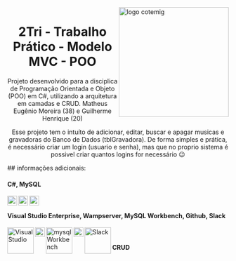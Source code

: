 <img align="right" alt="logo cotemig" width= "250px" src="https://www.assespro-mg.org.br/wp-content/uploads/2018/05/Cotemig-Associados.png" />
<h1 align="center">2Tri - Trabalho Prático - Modelo MVC - POO</h1> 
<p align="center">Projeto desenvolvido para a disciplica de Programação Orientada e Objeto (POO) em C#, utilizando a arquitetura em camadas e CRUD. Matheus Eugênio Moreira (38) e Guilherme Henrique (20)</p>
<p align="center">Esse projeto tem o intuíto de adicionar, editar, buscar e apagar musicas e gravadoras do Banco de Dados (tblGravadora). De forma simples e prática, é necessário criar um login (usuario e senha), mas que no proprio sistema é possivel criar quantos logins for necessário 😉</p>
## informações adicionais:
<h4 align="left">C#, MySQL</h4> 
<a href="#">
  <img align="left" alt="C#" width="22px" src="https://upload.wikimedia.org/wikipedia/commons/7/7a/C_Sharp_logo.svg" />
</a>

<a href="#">
  <img align="left" alt="Wampserver" width="22px" src="https://img1.gratispng.com/20180910/tjs/kisspng-wampserver-web-server-computer-servers-xampp-file-wampserver-logo-svg-wikimedia-commons-5b972ac8ec8e70.7459369615366335449689.jpg" />
</a>

<a href="#">
  <img align="left" alt="mysql" width="22px" color="white" src="https://miro.medium.com/max/1200/1*DZyivhX9QpnKxovKyQjZEw.png" />
</a>
<br/>

<h4 align="left">Visual Studio Enterprise, Wampserver, MySQL Workbench, Github, Slack</h4> 


<a href="#">
  <img align="left" alt="Visual Studio" width="60px" src="https://banner2.cleanpng.com/20180422/efq/kisspng-microsoft-visual-studio-team-foundation-server-vis-photo-studio-flex-design-5add58dbe7b9d7.8854346615244556439492.jpg" />
</a>

<a href="#">
  <img align="left" alt="Wampserver" width="22px" src="https://img1.gratispng.com/20180910/tjs/kisspng-wampserver-web-server-computer-servers-xampp-file-wampserver-logo-svg-wikimedia-commons-5b972ac8ec8e70.7459369615366335449689.jpg" />
</a>

<a href="#">
  <img align="left" alt="mysqlWorkbench" width="60px" color="white" src="https://w7.pngwing.com/pngs/22/490/png-transparent-mysql-workbench-computer-icons-database-software-development-business.png" />
</a>

<a href="#">
  <img align="left" alt="Github" width="22px" src="https://image.flaticon.com/icons/png/512/25/25231.png" />
</a>

<a href="#">
  <img align="left" alt="Slack" width="60px" src="https://imagens.canaltech.com.br/238707.474051-Slack.jpg" />
</a>

<br/>



<h4 align="left">CRUD</h4>
